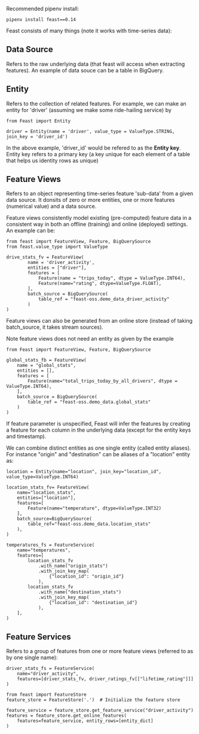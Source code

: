 Recommended pipenv install:

```
pipenv install feast==0.14
```

Feast consists of many things (note it works with time-series data):

## Data Source

Refers to the raw underlying data (that feast will access when extracting features). An example of data souce can be a table in BigQuery.

## Entity

Refers to the collection of related features. For example, we can make an entity for 'driver' (assuming we make some ride-hailing service) by

```
from Feast import Entity

driver = Entity(name = 'driver', value_type = ValueType.STRING, join_key = 'driver_id')
```

In the above example, 'driver_id' would be refered to as the **Entity key**. Entity key refers to a primary key (a key unique for each element of a table that helps us identity rows as unique)

## Feature Views

Refers to an object representing time-series feature 'sub-data' from a given data source. It donsits of zero or more entities, one or more features (numerical value) and a data source. 

Feature views consistently model existing (pre-computed) feature data in a consistent way in both an offline (training) and online (deployed) settings. An example can be:

```
from feast import FeatureView, Feature, BigQuerySource
from feast.value_type import ValueType

drive_stats_fv = FeatureView(
        name = 'driver_activity',
        entities = ["driver"],
        features = [
            Feature(name = "trips_today", dtype = ValueType.INT64),
            Feature(name="rating", dtype=ValueType.FLOAT),
        ],
        batch_source = BigQuerySource(
            table_ref = "feast-oss.demo_data_driver_activity"
        )
)
```

Feature views can also be generated from an online store (instead of taking batch_source, it takes stream sources).

Note feature views does not need an entity as given by the example

```
from Feast import FeatureView, Feature, BigQuerySource

global_stats_fb = FeatureView(
    name = "global_stats",
    entities = [],
    features = [
        Feature(name="total_trips_today_by_all_drivers", dtype = ValueType.INT64),
    ],
    batch_source = BigQuerySource(
        table_ref = "feast-oss.demo_data.global_stats"
    )
)
```

If feature parameter is unspecified, Feast will infer the features by creating a feature for each column in the underlying data (except for the entity keys and timestamp).

We can combine distinct entities as one single entity (called entity aliases). For instance "origin" and "destination" can be aliases of a "location" entity as:

```
location = Entity(name="location", join_key="location_id", value_type=ValueType.INT64)

location_stats_fv= FeatureView(
    name="location_stats",
    entities=["location"],
    features=[
        Feature(name="temperature", dtype=ValueType.INT32)
    ],
    batch_source=BigQuerySource(
        table_ref="feast-oss.demo_data.location_stats"
    ),
)

temperatures_fs = FeatureService(
    name="temperatures",
    features=[
        location_stats_fv
            .with_name("origin_stats")
            .with_join_key_map(
                {"location_id": "origin_id"}
            ),
        location_stats_fv
            .with_name("destination_stats")
            .with_join_key_map(
                {"location_id": "destination_id"}
            ),
    ],
)
```

## Feature Services

Refers to a group of features from one or more feature views (referred to as by one single name):

```
driver_stats_fs = FeatureService(
    name="driver_activity",
    features=[driver_stats_fv, driver_ratings_fv[["lifetime_rating"]]]
)
```

```
from feast import FeatureStore
feature_store = FeatureStore('.')  # Initialize the feature store

feature_service = feature_store.get_feature_service("driver_activity")
features = feature_store.get_online_features(
    features=feature_service, entity_rows=[entity_dict]
)
```

